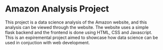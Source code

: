 # Amazon Analysis Project
This project is a data science analysis of the Amazon website, and this analysis can be viewed through the website. 
The website uses a simple flask backend and the frontend is done using HTML, CSS and Javascript. 
This is an expiremental project aimed to showcase how data science can be used in conjuction with web development.
